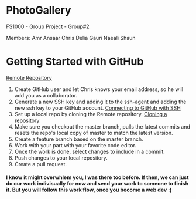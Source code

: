 # PhotoGallery
FS1000 - Group Project - Group#2

Members:
        Amr
        Ansaar
        Chris
        Delia
        Gauri
        Naeali
        Shaun
        
# Getting Started with GitHub
[Remote Repository](https://github.com/chrkis7/PhotoGallery/)

1. Create GitHub user and let Chris knows your email address, so he will add you as a collaborator.
2. Generate a new SSH key and adding it to the ssh-agent and adding the new ssh key to your GitHub account. [Connecting to GitHub with SSH](https://docs.github.com/en/github/authenticating-to-github/connecting-to-github-with-ssh)
3. Set up a local repo by cloning the Remote repository. [Cloning a repository](https://docs.github.com/en/github/creating-cloning-and-archiving-repositories/cloning-a-repository)
4. Make sure you checkout the master branch, pulls the latest commits and resets the repo's local copy of master to match the latest version.
5. Create a feature branch based on the master branch.
6. Work with your part with your favorite code editor.
7. Once the work is done, select changes to include in a commit.
8. Push changes to your local repository.
9. Create a pull request.

#### I know it might overwhlem you, I was there too before. If then, we can just do our work indivisually for now and send your work to someone to finish it. But you will follow this work flow, once you become a web dev :)

        

